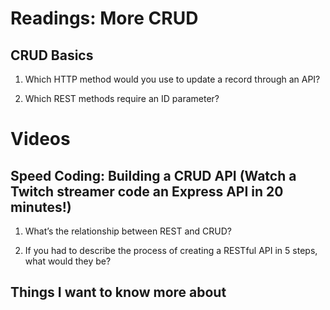 # Readings: More CRUD

## CRUD Basics

1. Which HTTP method would you use to update a record through an API?



2. Which REST methods require an ID parameter?



# Videos

## Speed Coding: Building a CRUD API (Watch a Twitch streamer code an Express API in 20 minutes!)


1. What’s the relationship between REST and CRUD?



2. If you had to describe the process of creating a RESTful API in 5 steps, what would they be?


## Things I want to know more about
